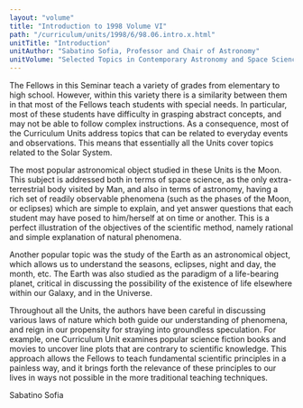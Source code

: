 ```yaml
---
layout: "volume"
title: "Introduction to 1998 Volume VI"
path: "/curriculum/units/1998/6/98.06.intro.x.html"
unitTitle: "Introduction"
unitAuthor: "Sabatino Sofia, Professor and Chair of Astronomy"
unitVolume: "Selected Topics in Contemporary Astronomy and Space Science"
---
```

<body>
<p>
The Fellows in this Seminar teach a variety of grades from elementary to high school.  However, within this variety there is a similarity between them in that most of the Fellows teach students with special needs.  In particular, most of these students have difficulty in grasping abstract concepts, and may not be able to follow complex instructions.  As a consequence, most of the Curriculum Units address topics that can be related to everyday events and observations.  This means that essentially all the Units cover topics related to the Solar System.
</p>
<p>
The most popular astronomical object studied in these Units is the Moon.  This subject is addressed both in terms of space science, as the only extra-terrestrial body visited by Man, and also in terms of astronomy, having a rich set of readily observable phenomena (such as the phases of the Moon, or eclipses) which are simple to explain, and yet answer questions that each student may have posed to him/herself at on time or another.  This is a perfect illustration of the objectives  of the scientific method, namely rational and simple explanation of natural phenomena.
</p>
<p>
Another popular topic was the study of the Earth as an astronomical object, which allows us to understand the seasons, eclipses, night and day, the month, etc.  The Earth was also studied as the paradigm of a life-bearing planet, critical in discussing the possibility of the existence of life elsewhere within our Galaxy, and in the Universe.
</p>
<p>
Throughout all the Units, the authors have been careful in discussing various laws of nature which both guide our understanding of phenomena, and reign in our propensity for straying into groundless speculation.  For example, one Curriculum Unit examines popular science fiction books and movies to uncover line plots that are contrary to scientific knowledge.  This approach allows the Fellows to teach fundamental scientific principles in a painless way, and it brings forth the relevance of these principles to our lives in ways not possible in the more traditional teaching techniques.
</p>
<p>
Sabatino Sofia
</p>
</body>
